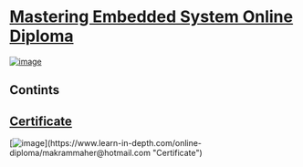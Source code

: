 # [Mastering Embedded System Online Diploma](https://www.learn-in-depth.com)

[![image](https://drive.google.com/uc?export=view&id=1bu5WQtqde-93DNo7SQksjUkoxHThyU43)](https://www.learn-in-depth.com/online-diploma/makrammaher@hotmail.com)
## Contints
## [Certificate](https://www.learn-in-depth.com/online-diploma/makrammaher@hotmail.com)
[![image](https://drive.google.com/uc?export=view&id=1w231zbUhbEAtuEjlBpZFKCdJlEJF3XD_)](https://www.learn-in-depth.com/online-diploma/makrammaher@hotmail.com "Certificate")